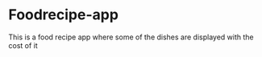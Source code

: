 # Foodrecipe-app
This is a food recipe app where some of the dishes are displayed with the cost of it 
